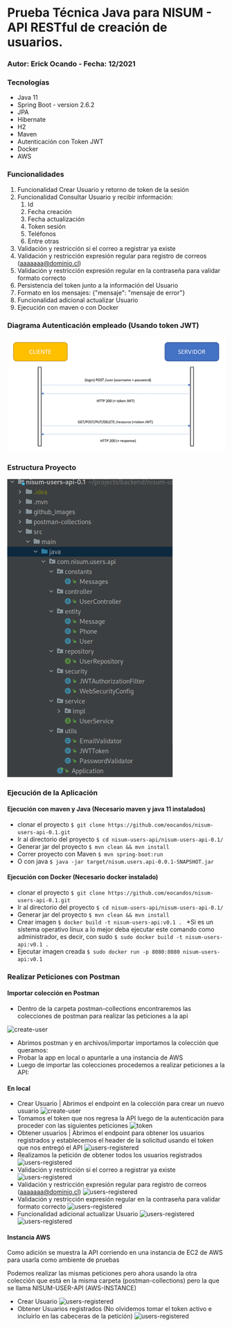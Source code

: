 # Prueba Técnica Java para NISUM - API RESTful de creación de usuarios.
### Autor: Erick Ocando - Fecha: 12/2021

### Tecnologías

- Java 11
- Spring Boot - version 2.6.2
- JPA
- Hibernate
- H2
- Maven
- Autenticación con Token JWT
- Docker
- AWS

### Funcionalidades

1. Funcionalidad Crear Usuario y retorno de token de la sesión
2. Funcionalidad Consultar Usuario y recibir información: 
   1. Id
   2. Fecha creación
   3. Fecha actualización
   4. Token sesión
   5. Teléfonos
   6. Entre otras
3. Validación y restricción si el correo a registrar ya existe
4. Validación y restricción expresión regular para registro de correos (aaaaaaa@dominio.cl)
5. Validación y restricción expresión regular en la contraseña para validar formato correcto
6. Persistencia del token junto a la información del Usuario
7. Formato en los mensajes: {"mensaje": "mensaje de error"}
8. Funcionalidad adicional actualizar Usuario
9. Ejecución con maven o con Docker

### Diagrama Autenticación empleado (Usando token JWT)
![create-user](./github_images/jwt-diagram.png)

### Estructura Proyecto
![create-user](./github_images/project-struct.png)

### Ejecución de la Aplicación
#### Ejecución con maven y Java (Necesario maven y java 11 instalados) 

- clonar el proyecto ```$ git clone https://github.com/eocandos/nisum-users-api-0.1.git ```
- Ir al directorio del proyecto
```$ cd nisum-users-api/nisum-users-api-0.1/ ``` 
- Generar jar del proyecto
```$ mvn clean && mvn install ```
- Correr proyecto con Maven ```$ mvn spring-boot:run  ```
- O con java ```$ java -jar target/nisum.users.api-0.0.1-SNAPSHOT.jar ```

#### Ejecución con Docker (Necesario docker instalado)

- clonar el proyecto ```$ git clone https://github.com/eocandos/nisum-users-api-0.1.git ```
- Ir al directorio del proyecto
  ```$ cd nisum-users-api/nisum-users-api-0.1/ ```
- Generar jar del proyecto ```$ mvn clean && mvn install ```
- Crear imagen ```$ docker build -t nisum-users-api:v0.1 . ``` *Si es un sistema operativo linux a lo mejor deba 
ejecutar este comando como administrador, es decir, con sudo ```$ sudo docker build -t nisum-users-api:v0.1 .```
- Ejecutar imagen creada  ```$ sudo docker run -p 8080:8080 nisum-users-api:v0.1 ``` 

### Realizar Peticiones con Postman

#### Importar colección en Postman

- Dentro de la carpeta postman-collections encontraremos las colecciones de postman para realizar las peticiones a la api

![create-user](./github_images/folder-postman.png)
- Abrimos postman y en archivos/importar importamos la colección que queramos: 
- Probar la app en local o apuntarle a una instancia de AWS
- Luego de importar las colecciones procedemos a realizar peticiones a la API:

#### En local

- Crear Usuario | Abrimos el endpoint en la colección para crear un nuevo usuario
![create-user](./github_images/create-user-local.png)
- Tomamos el token que nos regresa la API luego de la autenticación para proceder con las siguientes peticiones
![token](./github_images/token.png)
- Obtener usuarios | Abrimos el endpoint para obtener los usuarios registrados y establecemos el header de la solicitud usando el token que nos entregó el API
![users-registered](./github_images/set-token-get-user.png)
- Realizamos la petición de obtener todos los usuarios registrados
![users-registered](./github_images/get-users.png)
- Validación y restricción si el correo a registrar ya existe
![users-registered](./github_images/emai-exist.png)
- Validación y restricción expresión regular para registro de correos (aaaaaaa@dominio.cl)
![users-registered](./github_images/invalid-email.png)
- Validación y restricción expresión regular en la contraseña para validar formato correcto
![users-registered](./github_images/invalid-password.png)
- Funcionalidad adicional actualizar Usuario
![users-registered](./github_images/update-user.png)
![users-registered](./github_images/get-after-edition.png)

#### Instancia AWS

Como adición se muestra la API corriendo en una instancia de EC2 de AWS para usarla como ambiente de pruebas

Podemos realizar las mismas peticiones pero ahora usando la otra colección que está en la misma carpeta (postman-collections) pero la que se llama NISUM-USER-API (AWS-INSTANCE)
- Crear Usuario
![users-registered](./github_images/create-user-remote.png)
- Obtener Usuarios registrados (No olvidemos tomar el token activo e incluirlo en las cabeceras de la petición)
![users-registered](./github_images/get-users-remote.png)

